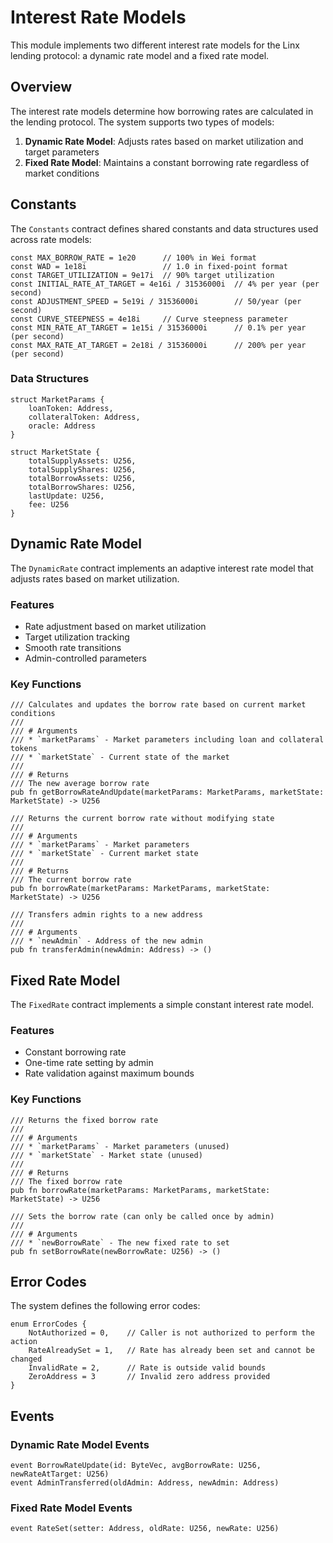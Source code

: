 # Interest Rate Models

This module implements two different interest rate models for the Linx lending
protocol: a dynamic rate model and a fixed rate model.

## Overview

The interest rate models determine how borrowing rates are calculated in the
lending protocol. The system supports two types of models:

1. **Dynamic Rate Model**: Adjusts rates based on market utilization and target
   parameters
2. **Fixed Rate Model**: Maintains a constant borrowing rate regardless of
   market conditions

## Constants

The `Constants` contract defines shared constants and data structures used
across rate models:

```ral
const MAX_BORROW_RATE = 1e20      // 100% in Wei format
const WAD = 1e18i                 // 1.0 in fixed-point format
const TARGET_UTILIZATION = 9e17i  // 90% target utilization
const INITIAL_RATE_AT_TARGET = 4e16i / 31536000i  // 4% per year (per second)
const ADJUSTMENT_SPEED = 5e19i / 31536000i        // 50/year (per second)
const CURVE_STEEPNESS = 4e18i     // Curve steepness parameter
const MIN_RATE_AT_TARGET = 1e15i / 31536000i      // 0.1% per year (per second)
const MAX_RATE_AT_TARGET = 2e18i / 31536000i      // 200% per year (per second)
```

### Data Structures

```ral
struct MarketParams {
    loanToken: Address,
    collateralToken: Address,
    oracle: Address
}

struct MarketState {
    totalSupplyAssets: U256,
    totalSupplyShares: U256,
    totalBorrowAssets: U256,
    totalBorrowShares: U256,
    lastUpdate: U256,
    fee: U256
}
```

## Dynamic Rate Model

The `DynamicRate` contract implements an adaptive interest rate model that
adjusts rates based on market utilization.

### Features

- Rate adjustment based on market utilization
- Target utilization tracking
- Smooth rate transitions
- Admin-controlled parameters

### Key Functions

```ral
/// Calculates and updates the borrow rate based on current market conditions
/// 
/// # Arguments
/// * `marketParams` - Market parameters including loan and collateral tokens
/// * `marketState` - Current state of the market
/// 
/// # Returns
/// The new average borrow rate
pub fn getBorrowRateAndUpdate(marketParams: MarketParams, marketState: MarketState) -> U256

/// Returns the current borrow rate without modifying state
/// 
/// # Arguments
/// * `marketParams` - Market parameters
/// * `marketState` - Current market state
/// 
/// # Returns
/// The current borrow rate
pub fn borrowRate(marketParams: MarketParams, marketState: MarketState) -> U256

/// Transfers admin rights to a new address
/// 
/// # Arguments
/// * `newAdmin` - Address of the new admin
pub fn transferAdmin(newAdmin: Address) -> ()
```

## Fixed Rate Model

The `FixedRate` contract implements a simple constant interest rate model.

### Features

- Constant borrowing rate
- One-time rate setting by admin
- Rate validation against maximum bounds

### Key Functions

```ral
/// Returns the fixed borrow rate
/// 
/// # Arguments
/// * `marketParams` - Market parameters (unused)
/// * `marketState` - Market state (unused)
/// 
/// # Returns
/// The fixed borrow rate
pub fn borrowRate(marketParams: MarketParams, marketState: MarketState) -> U256

/// Sets the borrow rate (can only be called once by admin)
/// 
/// # Arguments
/// * `newBorrowRate` - The new fixed rate to set
pub fn setBorrowRate(newBorrowRate: U256) -> ()
```

## Error Codes

The system defines the following error codes:

```ral
enum ErrorCodes {
    NotAuthorized = 0,    // Caller is not authorized to perform the action
    RateAlreadySet = 1,   // Rate has already been set and cannot be changed
    InvalidRate = 2,      // Rate is outside valid bounds
    ZeroAddress = 3       // Invalid zero address provided
}
```

## Events

### Dynamic Rate Model Events

```ral
event BorrowRateUpdate(id: ByteVec, avgBorrowRate: U256, newRateAtTarget: U256)
event AdminTransferred(oldAdmin: Address, newAdmin: Address)
```

### Fixed Rate Model Events

```ral
event RateSet(setter: Address, oldRate: U256, newRate: U256)
```
